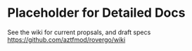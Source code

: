 # Placeholder for Detailed Docs

See the wiki for current propsals, and draft specs https://github.com/aztfmod/rovergo/wiki

